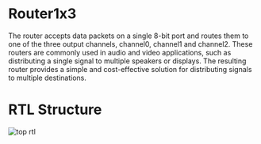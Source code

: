 # Router1x3
The router accepts data packets on a single 8-bit port and routes them to one of the three output channels, channel0, channel1 and channel2. These routers are commonly used in audio and video applications, such as distributing a single signal to multiple speakers or displays. The resulting router provides a simple and cost-effective solution for distributing signals to multiple destinations.
# RTL Structure
![top rtl](https://github.com/CHS-SANDEEP/Router1x3/assets/72753742/eb9e4715-1281-4324-b7a6-58bab93653fd)

